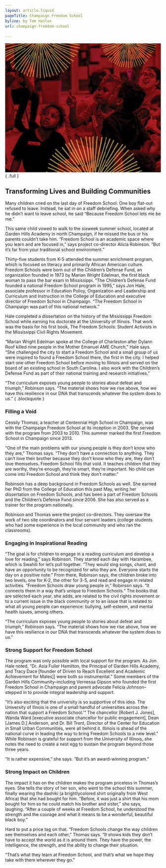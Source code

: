 ```yaml
---
layout: article.liquid
pageTitle: Champaign Freedom School
byline: by Tom Hanlon
url: champaign-freedom-school

---
```

![Students in a classroom](/img/champaign-freedom-school.png){ .full } 

## Transforming Lives and Building Communities

Many children cried on the last day of Freedom School. One boy flat-out refused to leave. Instead, he sat in on a staff debriefing. When asked why he didn’t want to leave school, he said “Because Freedom School lets me be me.”

This same child vowed to walk to the sixweek summer school, located at Garden Hills Academy in north Champaign, if he missed the bus or his parents couldn’t take him. “Freedom School is an academic space where you learn and are focused in,” says project co-director Alicia Robinson. “But it’s far from your traditional school environment.”

Thirty-five students from K-5 attended the summer enrichment program, which is focused on literacy and primarily African American culture. Freedom Schools were born out of the Children’s Defense Fund, an organization founded in 1973 by Marian Wright Edelman, the first black woman to pass the bar exam in Mississippi. “The Children’s Defense Fund founded a national Freedom School program in 1995,” says Jon Hale, associate professor in Education Policy, Organization and Leadership and Curriculum and Instruction in the College of Education and executive director of Freedom School in Champaign. “The Freedom School in Champaign was part of this national network.”

Hale completed a dissertation on the history of the Mississippi Freedom School while earning his doctorate at the University of Illinois. That work was the basis for his first book, The Freedom Schools: Student Activists in the Mississippi Civil Rights Movement.

“Marian Wright Edelman spoke at the College of Charleston after Dylann Roof killed nine people in the Mother Emanuel AME Church,” Hale says. “She challenged the city to start a Freedom School and a small group of us were inspired to found a Freedom School there, the first in the city. I helped start one other Freedom School before moving to Illinois and served on the board of an existing school in South Carolina. I also work with the Children’s Defense Fund as part of their national training and research initiatives.”

“The curriculum exposes young people to stories about defeat and triumph,” Robinson says. “The material shows how we rise above, how we have this resilience in our DNA that transcends whatever the system does to us.” { .blockquote }

### Filling a Void

Cessily Thomas, a teacher at Centennial High School in Champaign, was with the Champaign Freedom School at its inception in 2003. She served with the program from 2003 to 2010. This summer marked the first Freedom School in Champaign since 2013.

“One of the main problems with our young people is they don’t know who they are,” Thomas says. “They don’t have a connection to anything. They can’t love their brother because they don’t know who they are, they don’t love themselves. Freedom School fills that void. It teaches children that they are worthy, they’re enough, they’re smart, they’re important. No child can come into Freedom School and think they don’t matter.”

Robinson has a deep background in Freedom Schools as well. She earned her PhD from the College of Education this past May, writing her dissertation on Freedom Schools, and has been a part of Freedom Schools and the Children’s Defense Fund since 2006. She has also served as a trainer for the program nationally.

Robinson and Thomas were the project co-directors. They oversaw the work of two site coordinators and four servant leaders (college students who had some experience in the local community and who ran the classrooms).

### Engaging in Inspirational Reading

“The goal is for children to engage in a reading curriculum and develop a love for reading,” says Robinson. They started each day with Harambee, which is Swahili for let’s pull together. “They would sing songs, chant, and have an opportunity to be recognized for who they are. Everyone starts the day on a positive note.” From there, Robinson says, the children broke into two levels, one for K-2, the other for 3-5, and read and engage in related activities. “Freedom Schools draw young people in,” Robinson says. “It connects them in a way that’s unique to Freedom Schools.” The books that are selected each year, she adds, are related to the civil rights movement or to a current issue in the black community or to an issue that is related to what all young people can experience: bullying, self-esteem, and mental health issues, among others.

“The curriculum exposes young people to stories about defeat and triumph,” Robinson says. “The material shows how we rise above, how we have this resilience in our DNA that transcends whatever the system does to us.”

### Strong Support for Freedom School

The program was only possible with local support for the program. As Jon Hale noted, “Dr. Asia Fuller Hamilton, the Principal of Garden Hills Academy, and Tracy Dace [founder of Driven to Reach Excellent and Academic Achievement for Males]] were both so instrumental.” Some members of the Garden Hills Community–including Vernessa Gipson who founded the first Freedom School in Champaign and parent advocate Felicia Johnson–stepped in to provide integral leadership and support.

“It’s also exciting that the university is so supportive of this idea. The University of Ilinois is one of a small handful of universities across the nation that support a Freedom School.’” The chancellor [Robert J. Jones], Wanda Ward [executive associate chancellor for public engagement], Dean [James D.] Anderson, and Dr. Bill Trent, Director of the Center for Education in Small Urban Communities, were all behind it. Illinois is ahead of the national curve in leading the way to bring Freedom Schools to a new level.” While Robinson is grateful for support from the University of Illinois, she notes the need to create a nest egg to sustain the program beyond those three years.

“It is rather expensive,” she says. “But it’s an award-winning program.”

### Strong Impact on Children

The impact it has on the children makes the program priceless in Thomas’s eyes. She tells the story of her son, who went to the school this summer, finally wearing the dashiki (a brightlycolored shirt originally from West Africa) that she had bought for him. “Before, it was just a shirt that his mom bought for him so he could match his brother and sister,” she says, laughing. “After a couple of weeks at Freedom School, he understood the strength and the courage and what it means to be a wonderful, beautiful black boy.”

Hard to put a price tag on that. “Freedom Schools change the way children see themselves and each other,” Thomas says. “It shows kids they don’t have to accept the world as it is around them. They have the power, the intelligence, the strength, and the ability to change their situation.

“That’s what they learn at Freedom School, and that’s what we hope they take with them wherever they go.”
